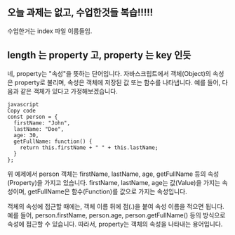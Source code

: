 ## 오늘 과제는 없고, 수업한것들 복습!!!!! 
수업한거는 index 파일 이름들임. 



## length 는 property 고, property 는 key 인듯 

네, property는 "속성"을 뜻하는 단어입니다. 자바스크립트에서 객체(Object)의 속성은 property로 불리며, 속성은 객체에 저장된 값 또는 함수를 나타냅니다. 예를 들어, 다음과 같은 객체가 있다고 가정해보겠습니다.
```
javascript
Copy code
const person = {
  firstName: "John",
  lastName: "Doe",
  age: 30,
  getFullName: function() {
    return this.firstName + " " + this.lastName;
  }
};
```

위 예제에서 person 객체는 firstName, lastName, age, getFullName 등의 속성(Property)을 가지고 있습니다. firstName, lastName, age는 값(Value)을 가지는 속성이며, getFullName은 함수(Function)를 값으로 가지는 속성입니다.

객체의 속성에 접근할 때에는, 객체 이름 뒤에 점(.)을 붙여 속성 이름을 적으면 됩니다. 예를 들어, person.firstName, person.age, person.getFullName() 등의 방식으로 속성에 접근할 수 있습니다. 따라서, property는 객체의 속성을 나타내는 용어입니다.